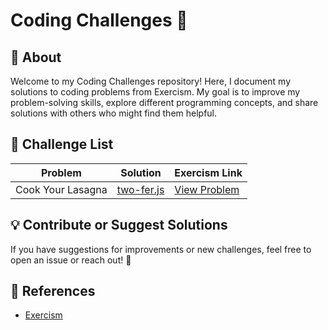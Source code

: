 # Coding Challenges 🚀
## 📌 About
Welcome to my Coding Challenges repository! Here, I document my solutions to coding problems from Exercism. My goal is to improve my problem-solving skills, explore different programming concepts, and share solutions with others who might find them helpful.
## 📝 Challenge List

| Problem | Solution | Exercism Link |
|---------|---------|--------------|
| Cook Your Lasagna | [two-fer.js](src/Exercism/CookYourLasagna.java) | [View Problem](https://exercism.org/tracks/java/exercises/lasagna) |

## 💡 Contribute or Suggest Solutions
If you have suggestions for improvements or new challenges, feel free to open an issue or reach out! 🚀

## 📖 References
- [Exercism](https://exercism.org)

